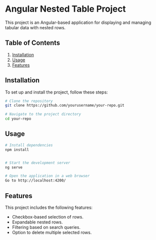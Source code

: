 # Angular Nested Table Project

This project is an Angular-based application for displaying and managing tabular data with nested rows.

## Table of Contents

1. [Installation](#installation)
2. [Usage](#usage)
3. [Features](#features)

## Installation

To set up and install the project, follow these steps:

```bash
# Clone the repository
git clone https://github.com/yourusername/your-repo.git

# Navigate to the project directory
cd your-repo
```

## Usage

```bash
# Install dependencies
npm install


# Start the development server
ng serve

# Open the application in a web browser
Go to http://localhost:4200/
```

## Features

This project includes the following features:

- Checkbox-based selection of rows.
- Expandable nested rows.
- Filtering based on search queries.
- Option to delete multiple selected rows.
